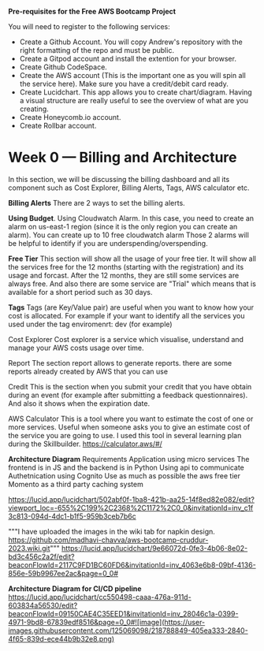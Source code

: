 **Pre-requisites for the Free AWS Bootcamp Project**

You will need to register to the following services:

- Create a Github Account. You will copy Andrew's repository with the right formatting of the repo and must be public.
- Create a Gitpod account and install the extention for your browser.
- Create Github CodeSpace.
- Create the AWS account (This is the important one as you will spin all the service here). Make sure you have a credit/debit card ready.
- Create Lucidchart. This app allows you to create chart/diagram. Having a visual structure are really useful to see the overview of what are you creating.
- Create Honeycomb.io account.
- Create Rollbar account.


# Week 0 — Billing and Architecture
In this section, we will be discussing the billing dashboard and all its component such as Cost Explorer, Billing Alerts, Tags, AWS calculator etc.

**Billing Alerts**
There are 2 ways to set the billing alerts.

**Using Budget**.
Using Cloudwatch Alarm. In this case, you need to create an alarm on us-east-1 region (since it is the only region you can create an alarm). You can create up to 10 free cloudwatch alarm
Those 2 alarms will be helpful to identify if you are underspending/overspending.

**Free Tier**
This section will show all the usage of your free tier. It will show all the services free for the 12 months (starting with the registration) and its usage and forcast. After the 12 months, they are still some services are always free. And also there are some service are "Trial" which means that is available for a short period such as 30 days.

**Tags**
Tags (are Key/Value pair) are useful when you want to know how your cost is allocated. For example if your want to identify all the services you used under the tag enviromenrt: dev (for example)

Cost Explorer
Cost explorer is a service which visualise, understand and manage your AWS costs usage over time.

Report
The section report allows to generate reports. there are some reports already created by AWS that you can use

Credit
This is the section when you submit your credit that you have obtain during an event (for example after submitting a feedback questionnaires). And also it shows when the expiration date.

AWS Calculator
This is a tool where you want to estimate the cost of one or more services. Useful when someone asks you to give an estimate cost of the service you are going to use. I used this tool in several learning plan during the Skillbuilder. https://calculator.aws/#/

**Architecture Diagram**
Requirements
Application using micro services
The frontend is in JS and the backend is in Python
Using api to communicate
Authetnication using Cognito
Use as much as possible the aws free tier
Momento as a third party caching system

https://lucid.app/lucidchart/502abf0f-1ba8-421b-aa25-14f8ed82e082/edit?viewport_loc=-655%2C199%2C2368%2C1172%2C0_0&invitationId=inv_c1f3c813-094d-4dc1-b1f5-959b3ceb7b6c

"""I have uploaded the images in the wiki tab for napkin design. https://github.com/madhavi-chavva/aws-bootcamp-cruddur-2023.wiki.git"""
https://lucid.app/lucidchart/9e66072d-0fe3-4b06-8e02-bd3c456c2a2f/edit?beaconFlowId=2117C9FD1BC60FD6&invitationId=inv_4063e6b8-09bf-4136-856e-59b9967ee2ac&page=0_0#

**Architecture Diagram for CI/CD pipeline**
https://lucid.app/lucidchart/cc550498-caaa-476a-911d-603834a56530/edit?beaconFlowId=09150CAE4C35EED1&invitationId=inv_28046c1a-0399-4971-9bd8-67839edf8516&page=0_0#![image](https://user-images.githubusercontent.com/125069098/218788849-405ea333-2840-4f65-839d-ece44b9b32e8.png)

